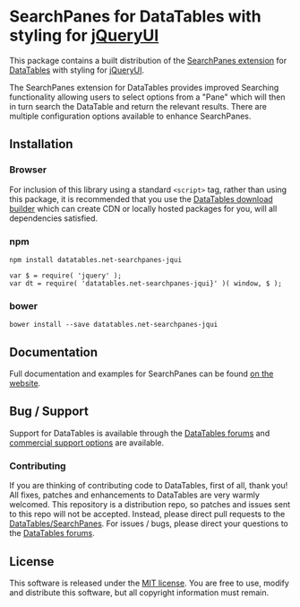 # SearchPanes for DataTables with styling for [jQueryUI](http://jqueryui.com/)

This package contains a built distribution of the [SearchPanes extension](https://datatables.net/extensions/SearchPanes) for [DataTables](https://datatables.net/) with styling for [jQueryUI](http://jqueryui.com/).

The SearchPanes extension for DataTables provides improved Searching functionality allowing users to select options from a "Pane" which will then in turn search the DataTable and return the relevant results. There are multiple configuration options available to enhance SearchPanes.


## Installation

### Browser

For inclusion of this library using a standard `<script>` tag, rather than using this package, it is recommended that you use the [DataTables download builder](//datatables.net/download) which can create CDN or locally hosted packages for you, will all dependencies satisfied.

### npm

```
npm install datatables.net-searchpanes-jqui
```

```
var $ = require( 'jquery' );
var dt = require( 'datatables.net-searchpanes-jqui}' )( window, $ );
```

### bower

```
bower install --save datatables.net-searchpanes-jqui
```



## Documentation

Full documentation and examples for SearchPanes can be found [on the website](https://datatables.net/extensions/searchpanes).


## Bug / Support

Support for DataTables is available through the [DataTables forums](//datatables.net/forums) and [commercial support options](//datatables.net/support) are available.


### Contributing

If you are thinking of contributing code to DataTables, first of all, thank you! All fixes, patches and enhancements to DataTables are very warmly welcomed. This repository is a distribution repo, so patches and issues sent to this repo will not be accepted. Instead, please direct pull requests to the [DataTables/SearchPanes](http://github.com/DataTables/SearchPanes). For issues / bugs, please direct your questions to the [DataTables forums](//datatables.net/forums).


## License

This software is released under the [MIT license](//datatables.net/license). You are free to use, modify and distribute this software, but all copyright information must remain.

